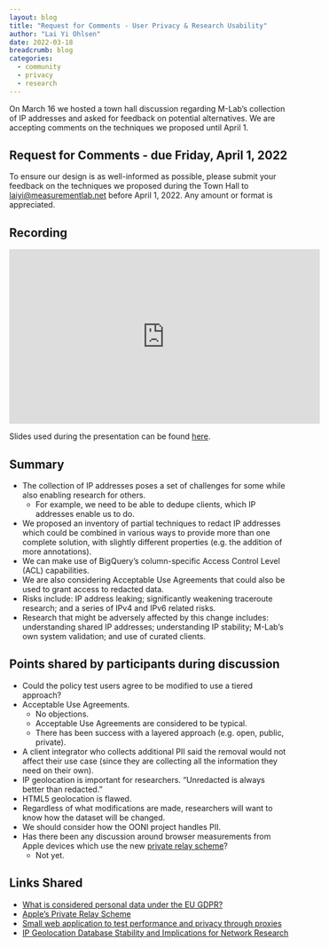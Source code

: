 ```yaml
---
layout: blog
title: "Request for Comments - User Privacy & Research Usability"
author: "Lai Yi Ohlsen"
date: 2022-03-18
breadcrumb: blog
categories:
  - community
  - privacy
  - research
---
```


On March 16 we hosted a town hall discussion regarding M-Lab’s collection of IP addresses and asked for feedback on potential alternatives. We are accepting comments on the techniques we proposed until April 1.  <!--more-->


## Request for Comments - due Friday, April 1, 2022

To ensure our design is as well-informed as possible, please submit your feedback on the techniques we proposed during the Town Hall to laiyi@measurementlab.net before April 1, 2022. Any amount or format is appreciated. 

## Recording

<iframe width="560" height="315" src="https://www.youtube.com/embed/7KXElRtnfGM" title="YouTube video player" frameborder="0" allow="accelerometer; autoplay; clipboard-write; encrypted-media; gyroscope; picture-in-picture" allowfullscreen></iframe>

Slides used during the presentation can be found [here](https://docs.google.com/presentation/d/1_WCtz3BjbUbCC0m1K2LoOVcfcTaDAYRIBCh14XI54Mw/edit#slide=id.g8dc385d038_0_802).

## Summary 
* The collection of IP addresses poses a set of challenges for some while also enabling research for others. 
    * For example, we need to be able to dedupe clients, which IP addresses enable us to do. 
* We proposed an inventory of partial techniques to redact IP addresses which could be combined in various ways to provide more than one complete solution, with slightly different properties (e.g. the addition of more annotations).
* We can make use of BigQuery’s column-specific Access Control Level (ACL)  capabilities.  
* We are also considering Acceptable Use Agreements that could also be used to grant access to redacted data. 
* Risks include: IP address leaking; significantly weakening traceroute research; and a series of IPv4 and IPv6 related risks. 
* Research that  might be adversely affected by this change includes: understanding shared IP addresses; understanding IP stability; M-Lab’s own system validation; and use of curated clients. 

## Points shared by participants during discussion
* Could the policy test users agree to be modified to use a tiered approach? 
* Acceptable Use Agreements. 
    * No objections.  
    * Acceptable Use Agreements are considered to be typical. 
    * There has been success with a layered approach (e.g. open, public, private).  
* A client integrator who collects additional PII said the removal would not affect their use case (since they are collecting all the information they need on their own). 
* IP geolocation is important for researchers. “Unredacted is always better than redacted.”
* HTML5 geolocation is flawed. 
* Regardless of what modifications are made, researchers will want to know how the dataset will be changed. 
* We should consider how the OONI project handles PII. 
* Has there been any discussion around browser measurements from Apple devices which use the new [private relay scheme](https://www.apple.com/privacy/docs/)?
    * Not yet.  

## Links Shared
* [What is considered personal data under the EU GDPR?](https://gdpr.eu/eu-gdpr-personal-data/)
* [Apple’s Private Relay Scheme](https://www.apple.com/privacy/docs/)
* [Small web application to test performance and privacy through proxies](https://speed.leading-edge.io/index.html)
* [IP Geolocation Database Stability and Implications for Network Research](https://hal.archives-ouvertes.fr/hal-03419874/document)